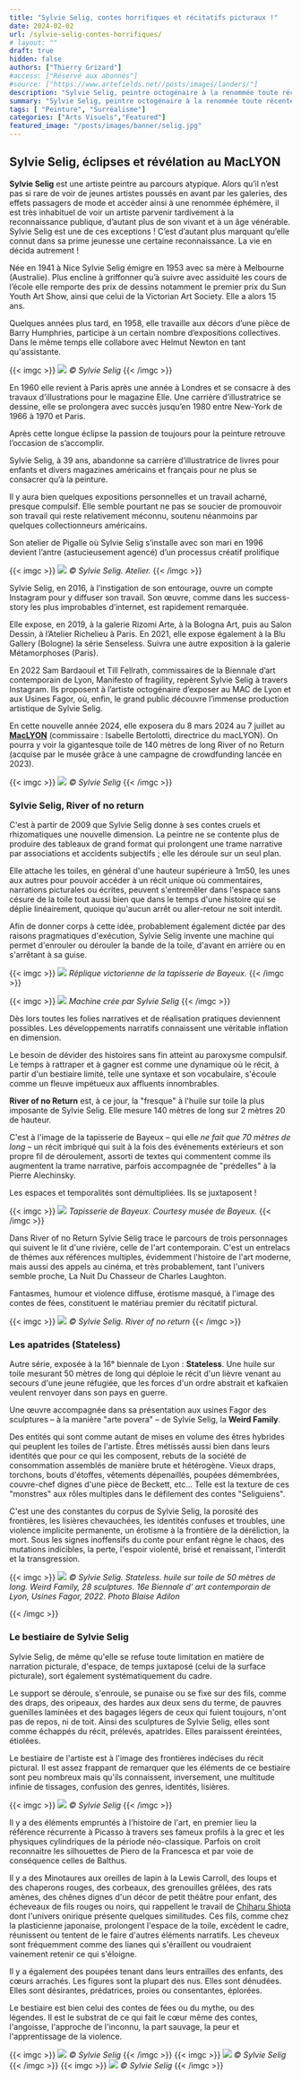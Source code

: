 ```yaml
---
title: "Sylvie Selig, contes horrifiques et récitatifs picturaux !"
date: 2024-02-02
url: /sylvie-selig-contes-horrifiques/
# layout: ""
draft: true
hidden: false
authors: ["Thierry Grizard"]
#access: ["Réservé aux abonnés"]
#source: ["https://www.artefields.net//posts/images/landers/"]
description: "Sylvie Selig, peintre octogénaire à la renommée toute récente, emprunte aux contes leurs vocabulaires pour mieux évoquer les sombres turbulences de la vie"
summary: "Sylvie Selig, peintre octogénaire à la renommée toute récente, emprunte aux contes leurs vocabulaires pour mieux évoquer les sombres turbulences de la vie"
tags: [ "Peinture", "Surréalisme"]
categories: ["Arts Visuels","Featured"]
featured_image: "/posts/images/banner/selig.jpg"
--- 
```


## Sylvie Selig, éclipses et révélation au MacLYON

**Sylvie Selig** est une artiste peintre au parcours atypique. Alors qu’il n’est pas si rare de voir de jeunes artistes poussés en avant par les galeries, des effets passagers de mode et accéder ainsi à une renommée éphémère, il est très inhabituel de voir un artiste parvenir tardivement à la reconnaissance publique, d’autant plus de son vivant et à un âge vénérable. Sylvie Selig est une de ces exceptions ! C’est d’autant plus marquant qu’elle connut dans sa prime jeunesse une certaine reconnaissance. La vie en décida autrement !

Née en 1941 à Nice Sylvie Selig émigre en 1953 avec sa mère à Melbourne (Australie). Plus encline à griffonner qu’à suivre avec assiduité les cours de l’école elle remporte des prix de dessins notamment le premier prix du Sun Youth Art Show, ainsi que celui de la Victorian Art Society. Elle a alors 15 ans.

Quelques années plus tard, en 1958, elle travaille aux décors d’une pièce de Barry Humphries, participe à un certain nombre d’expositions collectives. Dans le même temps elle collabore avec Helmut Newton en tant qu'assistante.

{{< imgc >}}
![](/posts/images/selig/sylvie-selig.002-1.jpeg)
*© Sylvie Selig*
{{< /imgc >}}

En 1960 elle revient à Paris après une année à Londres et se consacre à des travaux d’illustrations pour le magazine Elle. Une carrière d’illustratrice se dessine, elle se prolongera avec succès jusqu’en 1980 entre New-York de 1966 à 1970 et Paris.

Après cette longue éclipse la passion de toujours pour la peinture retrouve l’occasion de s’accomplir.

Sylvie Selig, à 39 ans, abandonne sa carrière d’illustratrice de livres pour enfants et divers magazines américains et français pour ne plus se consacrer qu’à la peinture.

Il y aura bien quelques expositions personnelles et un travail acharné, presque compulsif. Elle semble pourtant ne pas se soucier de promouvoir son travail qui reste relativement méconnu, soutenu néanmoins par quelques collectionneurs américains.

Son atelier de Pigalle où Sylvie Selig s’installe avec son mari en 1996 devient l’antre (astucieusement agencé) d’un processus créatif prolifique

{{< imgc >}}
![](/posts/images/selig/sylvie-selig_studio.0001.jpg)
*© Sylvie Selig. Atelier.*
{{< /imgc >}}

Sylvie Selig, en 2016, à l’instigation de son entourage, ouvre un compte Instagram pour y diffuser son travail. Son œuvre, comme dans les success-story les plus improbables d’internet, est rapidement remarquée.

Elle expose, en 2019, à la galerie Rizomi Arte, à la Bologna Art, puis au Salon Dessin, à l’Atelier Richelieu à Paris. En 2021, elle expose également à la Blu Gallery (Bologne) la série Senseless. Suivra une autre exposition à la galerie Métamorphoses (Paris).

En 2022 Sam Bardaouil et Till Fellrath, commissaires de la Biennale d’art contemporain de Lyon, Manifesto of fragility, repèrent Sylvie Selig à travers Instagram. Ils proposent à l’artiste octogénaire d’exposer au MAC de Lyon et aux Usines Fagor, où, enfin, le grand public découvre l’immense production artistique de Sylvie Selig.

En cette nouvelle année 2024, elle exposera du 8 mars 2024 au 7 juillet au [**MacLYON**](https://www.mac-lyon.com/fr?ref=artefields.net) (commissaire : Isabelle Bertolotti, directrice du macLYON). On pourra y voir la gigantesque toile de 140 mètres de long River of no Return (acquise par le musée grâce à une campagne de crowdfunding lancée en 2023).

{{< imgc >}}
![](/posts/images/selig/sylvie-selig.003-1.jpeg)
*© Sylvie Selig*
{{< /imgc >}}

### Sylvie Selig, River of no return

C'est à partir de 2009 que Sylvie Selig donne à ses contes cruels et rhizomatiques une nouvelle dimension. La peintre ne se contente plus de produire des tableaux de grand format qui prolongent une trame narrative par associations et accidents subjectifs ; elle les déroule sur un seul plan.

Elle attache les toiles, en général d'une hauteur supérieure à 1m50, les unes aux autres pour pouvoir accéder à un récit unique où commentaires, narrations picturales ou écrites, peuvent s'entremêler dans l'espace sans césure de la toile tout aussi bien que dans le temps d'une histoire qui se déplie linéairement, quoique qu'aucun arrêt ou aller-retour ne soit interdit.

Afin de donner corps à cette idée, probablement également dictée par des raisons pragmatiques d'exécution, Sylvie Selig invente une machine qui permet d'enrouler ou dérouler la bande de la toile, d'avant en arrière ou en s'arrêtant à sa guise.

{{< imgc >}}
![](/posts/images/selig/Tapisserie-Bayeux-replique-victorienne.jpg)
*Réplique victorienne de la tapisserie de Bayeux.*
{{< /imgc >}}

{{< imgc >}}
![](/posts/images/selig/sylvie-selig-1.jpeg)
*Machine crée par Sylvie Selig*
{{< /imgc >}}


Dès lors toutes les folies narratives et de réalisation pratiques deviennent possibles. Les développements narratifs connaissent une véritable inflation en dimension.

Le besoin de dévider des histoires sans fin atteint au paroxysme compulsif. Le temps à rattraper et à gagner est comme une dynamique où le récit, à partir d'un bestiaire limité, telle une syntaxe et son vocabulaire, s'écoule comme un fleuve impétueux aux affluents innombrables.

**River of no Return** est, à ce jour, la "fresque" à l'huile sur toile la plus imposante de Sylvie Selig. Elle mesure 140 mètres de long sur 2 mètres 20 de hauteur. 

C'est à l'image de la tapisserie de Bayeux – qui elle *ne fait que 70 mètres de long –* un récit imbriqué qui suit à la fois des événements extérieurs et son propre fil de déroulement, assorti de textes qui commentent comme ils augmentent la trame narrative, parfois accompagnée de "prédelles" à la Pierre Alechinsky. 

Les espaces et temporalités sont démultipliées. Ils se juxtaposent !

{{< imgc >}}
![](/posts/images/selig/Bayeux-musee_tapisserie.jpg)
*Tapisserie de Bayeux. Courtesy musée de Bayeux.*
{{< /imgc >}}


Dans River of no Return Sylvie Selig trace le parcours de trois personnages qui suivent le lit d'une rivière, celle de l'art contemporain. C'est un entrelacs de thèmes aux références multiples, évidemment l'histoire de l'art moderne, mais aussi des appels au cinéma, et très probablement, tant l'univers semble proche, La Nuit Du Chasseur de Charles Laughton.

Fantasmes, humour et violence diffuse, érotisme masqué, à l'image des contes de fées, constituent le matériau premier du récitatif pictural.

{{< imgc >}}
![](/posts/images/selig/sylvie-selig_river-of-no-return.jpg)
*© Sylvie Selig. River of no return*
{{< /imgc >}}


### Les apatrides (Stateless)

Autre série, exposée à la 16° biennale de Lyon : **Stateless**. Une huile sur toile mesurant 50 mètres de long qui déploie le récit d'un lièvre venant au secours d'une jeune réfugiée, que les forces d'un ordre abstrait et kafkaïen veulent renvoyer dans son pays en guerre. 

Une œuvre accompagnée dans sa présentation aux usines Fagor des sculptures – à la manière "arte povera" – de Sylvie Selig, la **Weird Family**. 

Des entités qui sont comme autant de mises en volume des êtres hybrides qui peuplent les toiles de l'artiste. Êtres métissés aussi bien dans leurs identités que pour ce qui les composent, rebuts de la société de consommation assemblés de manière brute et hétérogène. Vieux draps, torchons, bouts d'étoffes, vêtements dépenaillés, poupées démembrées, couvre-chef dignes d'une pièce de Beckett, etc... Telle est la texture de ces "monstres" aux rôles multiples dans le défilement des contes "Seliguiens".

C'est une des constantes du corpus de Sylvie Selig, la porosité des frontières, les lisières chevauchées, les identités confuses et troubles, une violence implicite permanente, un érotisme à la frontière de la déréliction, la mort. Sous les signes inoffensifs du conte pour enfant règne le chaos, des mutations indicibles, la perte, l'espoir violenté, brisé et renaissant, l'interdit et la transgression.

{{< imgc >}}
![](/posts/images/selig/sylvie-selig_river-of-no-return.jpeg)
*© Sylvie Selig. Stateless. huile sur toile de 50 mètres de long. Weird Family, 28 sculptures. 16e Biennale d’ art contemporain de Lyon, Usines Fagor, 2022. Photo Blaise Adilon*

{{< /imgc >}}

### Le bestiaire de Sylvie Selig

Sylvie Selig, de même qu'elle se refuse toute limitation en matière de narration picturale, d'espace, de temps juxtaposé (celui de la surface picturale), sort également systématiquement du cadre.

Le support se déroule, s'enroule, se punaise ou se fixe sur des fils, comme des draps, des oripeaux, des hardes aux deux sens du terme, de pauvres guenilles laminées et des bagages légers de ceux qui fuient toujours, n'ont pas de repos, ni de toit. Ainsi des sculptures de Sylvie Selig, elles sont comme échappés du récit, prélevés, apatrides. Elles paraissent éreintées, étiolées.

Le bestiaire de l'artiste est à l'image des frontières indécises du récit pictural. Il est assez frappant de remarquer que les éléments de ce bestiaire sont peu nombreux mais qu'ils connaissent, inversement, une multitude infinie de tissages, confusion des genres, identités, lisières.

{{< imgc >}}
![](/posts/images/selig/sylvie-selig_embroideries.0009.jpg)
*© Sylvie Selig*
{{< /imgc >}}


Il y a des éléments empruntés à l'histoire de l'art, en premier lieu la référence récurrente à Picasso à travers ses fameux profils à la grec et les physiques cylindriques de la période néo-classique. Parfois on croit reconnaitre les silhouettes de Piero de la Francesca et par voie de conséquence celles de Balthus.

Il y a des Minotaures aux oreilles de lapin à la Lewis Carroll, des loups et des chaperons rouges, des corbeaux, des grenouilles grêlées, des rats amènes, des chênes dignes d'un décor de petit théâtre pour enfant, des écheveaux de fils rouges ou noirs, qui rappellent le travail de [Chiharu Shiota](/tags/chiharu-shiota/) dont l'univers onirique présente quelques similitudes. Ces fils, comme chez la plasticienne japonaise, prolongent l'espace de la toile, excèdent le cadre, réunissent ou tentent de le faire d'autres éléments narratifs. Les cheveux sont fréquemment comme des lianes qui s'éraillent ou voudraient vainement retenir ce qui s'éloigne.

Il y a également des poupées tenant dans leurs entrailles des enfants, des cœurs arrachés. Les figures sont la plupart des nus. Elles sont dénudées. Elles sont désirantes, prédatrices, proies ou consentantes, éplorées.

Le bestiaire est bien celui des contes de fées ou du mythe, ou des légendes. Il est le substrat de ce qui fait le cœur même des contes, l'angoisse, l'approche de l'inconnu, la part sauvage, la peur et l'apprentissage de la violence.

{{< imgc >}}
![](/posts/images/selig/sylvie-selig_embroideries.0002.jpg)
*© Sylvie Selig*
{{< /imgc >}}
{{< imgc >}}
![](/posts/images/selig/sylvie-selig_sex.0002.jpg)
*© Sylvie Selig*
{{< /imgc >}}
{{< imgc >}}
![](/posts/images/selig/sylvie-selig.0012.jpg)
*© Sylvie Selig*
{{< /imgc >}}


